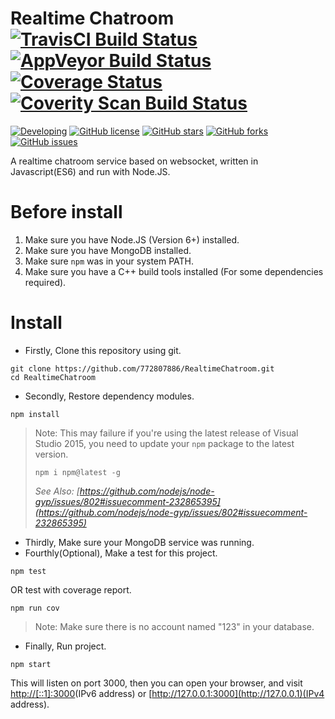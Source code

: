# Realtime Chatroom [![TravisCI Build Status](https://travis-ci.org/772807886/RealtimeChatroom.svg?branch=master)](https://travis-ci.org/772807886/RealtimeChatroom) [![AppVeyor Build Status](https://ci.appveyor.com/api/projects/status/wxofgb271nx61x32?svg=true&retina=true)](https://ci.appveyor.com/project/LimingJin/realtimechatroom) [![Coverage Status](https://coveralls.io/repos/github/772807886/RealtimeChatroom/badge.svg?branch=master)](https://coveralls.io/github/772807886/RealtimeChatroom?branch=master) [![Coverity Scan Build Status](https://scan.coverity.com/projects/10321/badge.svg)](https://scan.coverity.com/projects/772807886-realtimechatroom)
[![Developing](https://img.shields.io/badge/Realtime%20Chatroom-developing-yellow.svg)](https://github.com/772807886/RealtimeChatroom)
[![GitHub license](https://img.shields.io/badge/license-MIT-blue.svg)](https://raw.githubusercontent.com/772807886/RealtimeChatroom/start/LICENSE)
[![GitHub stars](https://img.shields.io/github/stars/772807886/RealtimeChatroom.svg)](https://github.com/772807886/RealtimeChatroom/stargazers)
[![GitHub forks](https://img.shields.io/github/forks/772807886/RealtimeChatroom.svg)](https://github.com/772807886/RealtimeChatroom/network)
[![GitHub issues](https://img.shields.io/github/issues/772807886/RealtimeChatroom.svg)](https://github.com/772807886/RealtimeChatroom/issues)

A realtime chatroom service based on websocket, written in Javascript(ES6) and run with Node.JS.

# Before install
1. Make sure you have Node.JS (Version 6+) installed.
2. Make sure you have MongoDB installed.
3. Make sure `npm` was in your system PATH.
4. Make sure you have a C++ build tools installed (For some dependencies required).

# Install
* Firstly, Clone this repository using git.
```
git clone https://github.com/772807886/RealtimeChatroom.git
cd RealtimeChatroom
```

* Secondly, Restore dependency modules.
```
npm install
```
> Note: This may failure if you're using the latest release of Visual Studio 2015, you need to update your `npm` package to the latest version.
>
> `npm i npm@latest -g`
>
> *See Also: [https://github.com/nodejs/node-gyp/issues/802#issuecomment-232865395](https://github.com/nodejs/node-gyp/issues/802#issuecomment-232865395)*

* Thirdly, Make sure your MongoDB service was running.
* Fourthly(Optional), Make a test for this project.
```
npm test
```
OR test with coverage report.
```
npm run cov
```
> Note: Make sure there is no account named "123" in your database.

* Finally, Run project.
```
npm start
```
This will listen on port 3000, then you can open your browser, and visit [http://[::1]:3000](http://[::1]:3000)(IPv6 address) or [http://127.0.0.1:3000](http://127.0.0.1)(IPv4 address).
